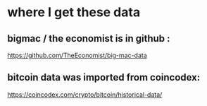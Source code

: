 # where I get these data

## bigmac / the economist is in github :
https://github.com/TheEconomist/big-mac-data

## bitcoin data was imported from coincodex:
https://coincodex.com/crypto/bitcoin/historical-data/